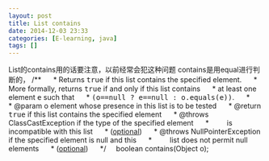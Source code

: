 ```yaml
---
layout: post
title: List contains
date: 2014-12-03 23:33
categories: [E-learning, java]
tags: []
---
```

List的contains用的话要注意，以前经常会犯这种问题
contains是用equal进行判断的，
/**
     * Returns <tt>true</tt> if this list contains the specified element.
     * More formally, returns <tt>true</tt> if and only if this list contains
     * at least one element <tt>e</tt> such that
     * <tt>(o==null&nbsp;?&nbsp;e==null&nbsp;:&nbsp;o.equals(e))</tt>.
     *
     * @param o element whose presence in this list is to be tested
     * @return <tt>true</tt> if this list contains the specified element
     * @throws ClassCastException if the type of the specified element
     *         is incompatible with this list
     * (<a href="Collection.html#optional-restrictions">optional</a>)
     * @throws NullPointerException if the specified element is null and this
     *         list does not permit null elements
     * (<a href="Collection.html#optional-restrictions">optional</a>)
     */
    boolean contains(Object o);
